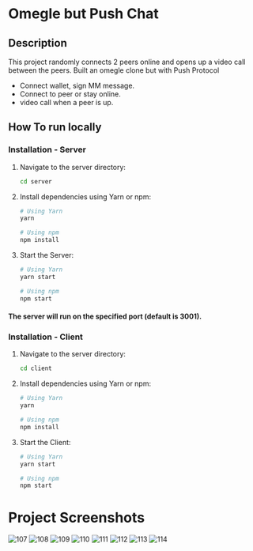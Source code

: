 # Omegle but Push Chat

## Description

This project randomly connects 2 peers online and opens up a video call between the peers.
Built an omegle clone but with Push Protocol

- Connect wallet, sign MM message.
- Connect to peer or stay online.
- video call when a peer is up.

## How To run locally

### Installation - Server

1. Navigate to the server directory:

   ```bash
   cd server
   ```

2. Install dependencies using Yarn or npm:

   ```bash
   # Using Yarn
   yarn

   # Using npm
   npm install
   ```

3. Start the Server:

   ```bash
   # Using Yarn
   yarn start

   # Using npm
   npm start
   ```

#### The server will run on the specified port (default is 3001).

### Installation - Client

1. Navigate to the server directory:

   ```bash
   cd client
   ```

2. Install dependencies using Yarn or npm:

   ```bash
   # Using Yarn
   yarn

   # Using npm
   npm install
   ```

3. Start the Client:

   ```bash
   # Using Yarn
   yarn start

   # Using npm
   npm start
   ```
# Project Screenshots

![107](https://github.com/HimanshuKumarSahu/push-omegle/assets/125769379/daae8ca0-276b-45c1-9e21-71871b9c37cc)
![108](https://github.com/HimanshuKumarSahu/push-omegle/assets/125769379/380c718c-629e-4bc9-8f82-bf0d692697bb)
![109](https://github.com/HimanshuKumarSahu/push-omegle/assets/125769379/5cdd5b8c-4c02-4473-abf3-f621db37d766)
![110](https://github.com/HimanshuKumarSahu/push-omegle/assets/125769379/367f99e2-759d-409c-899d-f8193041a687)
![111](https://github.com/HimanshuKumarSahu/push-omegle/assets/125769379/11034ba9-48f3-4907-8349-2e39edff2b8d)
![112](https://github.com/HimanshuKumarSahu/push-omegle/assets/125769379/5408467f-eba7-4653-b736-6bee6ec93a59)
![113](https://github.com/HimanshuKumarSahu/push-omegle/assets/125769379/fc783b71-a645-42af-8f81-0a83f7707859)
![114](https://github.com/HimanshuKumarSahu/push-omegle/assets/125769379/e2181d15-f46c-4148-a905-fbe487d94626)
